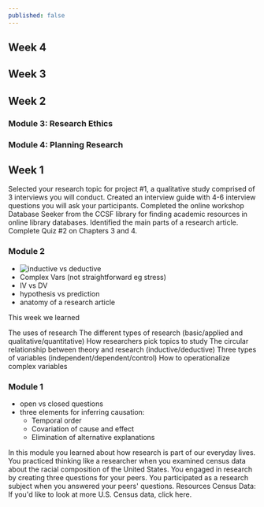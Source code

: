 ```yaml
---
published: false
---
```



## Week 4

## Week 3

## Week 2

### Module 3: Research Ethics



### Module 4: Planning Research

## Week 1

Selected your research topic for project #1, a qualitative study comprised of 3 interviews you will conduct.
Created an interview guide with 4-6 interview questions you will ask your participants.
Completed the online workshop Database Seeker from the CCSF library for finding academic resources in online library databases. 
Identified the main parts of a research article.
Complete Quiz #2 on Chapters 3 and 4.


### Module 2

- ![inductive vs deductive](https://i.imgur.com/DHse0rp.png)
- Complex Vars (not straightforward eg stress)
- IV vs DV
- hypothesis vs prediction
- anatomy of a research article


This week we learned 

The uses of research
The different types of research (basic/applied and qualitative/quantitative)
How researchers pick topics to study
The circular relationship between theory and research (inductive/deductive)
Three types of variables (independent/dependent/control)
How to operationalize complex variables


### Module 1

- open vs closed questions
- three elements for inferring causation:
	- Temporal order
    - Covariation of cause and effect
    - Elimination of alternative explanations

In this module you learned about how research is part of our everyday lives. 
You practiced thinking like a researcher when you examined census data about the racial composition of the United States.
You engaged in research by creating three questions for your peers.
You participated as a research subject when you answered your peers' questions.
Resources
Census Data: If you'd like to look at more U.S. Census data, click here.
